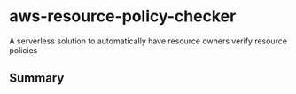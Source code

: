 # aws-resource-policy-checker
A serverless solution to automatically have resource owners verify resource policies

## Summary